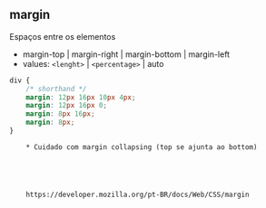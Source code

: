 ## margin

Espaços entre os elementos

- margin-top | margin-right | margin-bottom | margin-left
- values: `<lenght>` | `<percentage>` | auto

```css
div {
    /* shorthand */
    margin: 12px 16px 10px 4px; 
    margin: 12px 16px 0;
    margin: 8px 16px;
    margin: 8px;
}
```

        * Cuidado com margin collapsing (top se ajunta ao bottom)





        https://developer.mozilla.org/pt-BR/docs/Web/CSS/margin